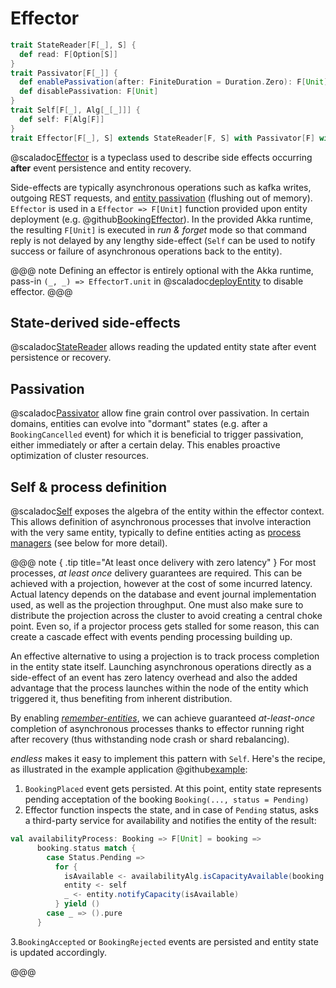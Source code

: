 # Effector

```scala
trait StateReader[F[_], S] {
  def read: F[Option[S]]
}
trait Passivator[F[_]] {
  def enablePassivation(after: FiniteDuration = Duration.Zero): F[Unit]
  def disablePassivation: F[Unit]
}
trait Self[F[_], Alg[_[_]]] {
  def self: F[Alg[F]]
}
trait Effector[F[_], S] extends StateReader[F, S] with Passivator[F] with Self[F]
```

@scaladoc[Effector](endless.core.entity.Effector) is a typeclass used to describe side effects occurring **after** event persistence and entity recovery.

Side-effects are typically asynchronous operations such as kafka writes, outgoing REST requests, and [entity passivation](https://doc.akka.io/docs/akka/current/typed/cluster-sharding.html#passivation) (flushing out of memory). `Effector` is used in a `Effector => F[Unit]` function provided upon entity deployment (e.g. @github[BookingEffector](/example/src/main/scala/endless/example/logic/BookingEffector.scala)). In the provided Akka runtime, the resulting `F[Unit]` is executed in *run & forget* mode so that command reply is not delayed by any lengthy side-effect (`Self` can be used to notify success or failure of asynchronous operations back to the entity).

@@@ note 
Defining an effector is entirely optional with the Akka runtime, pass-in `(_, _) => EffectorT.unit` in @scaladoc[deployEntity](endless.runtime.akka.Deployer) to disable effector.
@@@

## State-derived side-effects
@scaladoc[StateReader](endless.core.entity.StateReader) allows reading the updated entity state after event persistence or recovery. 

## Passivation
@scaladoc[Passivator](endless.core.entity.Passivator) allow fine grain control over passivation. In certain domains, entities can evolve into "dormant" states (e.g. after a `BookingCancelled` event) for which it is beneficial to trigger passivation, either immediately or after a certain delay. This enables proactive optimization of cluster resources.

## Self & process definition
@scaladoc[Self](endless.core.entity.Self) exposes the algebra of the entity within the effector context. This allows definition of asynchronous processes that involve interaction with the very same entity, typically to define entities acting as [process managers](https://www.infoq.com/news/2017/07/process-managers-event-flows/) (see below for more detail).  

@@@ note { .tip title="At least once delivery with zero latency" }
For most processes, *at least once* delivery guarantees are required. This can be achieved with a projection, however at the cost of some incurred latency. Actual latency depends on the database and event journal implementation used, as well as the projection throughput. One must also make sure to distribute the projection across the cluster to avoid creating a central choke point. Even so, if a projector process gets stalled for some reason, this can create a cascade effect with events pending processing building up. 

An effective alternative to using a projection is to track process completion in the entity state itself. Launching asynchronous operations directly as a side-effect of an event has zero latency overhead and also the added advantage that the process launches within the node of the entity which triggered it, thus benefiting from inherent distribution. 

By enabling [*remember-entities*](https://doc.akka.io/docs/akka/current/typed/cluster-sharding.html#remembering-entities), we can achieve guaranteed *at-least-once* completion of asynchronous processes thanks to effector running right after recovery (thus withstanding node crash or shard rebalancing).

*endless* makes it easy to implement this pattern with `Self`. Here's the recipe, as illustrated in the example application @github[example](/example/src/main/scala/endless/example/logic/BookingEffector.scala):

1. `BookingPlaced` event gets persisted. At this point, entity state represents pending acceptation of the booking `Booking(..., status = Pending)`
2. Effector function inspects the state, and in case of `Pending` status, asks a third-party service for availability and notifies the entity of the result:
  
```scala
val availabilityProcess: Booking => F[Unit] = booking =>
      booking.status match {
        case Status.Pending =>
          for {
            isAvailable <- availabilityAlg.isCapacityAvailable(booking.time, booking.passengerCount)
            entity <- self
            _ <- entity.notifyCapacity(isAvailable)
          } yield ()
        case _ => ().pure
      }
```

3.`BookingAccepted` or `BookingRejected` events are persisted and entity state is updated accordingly.

@@@
